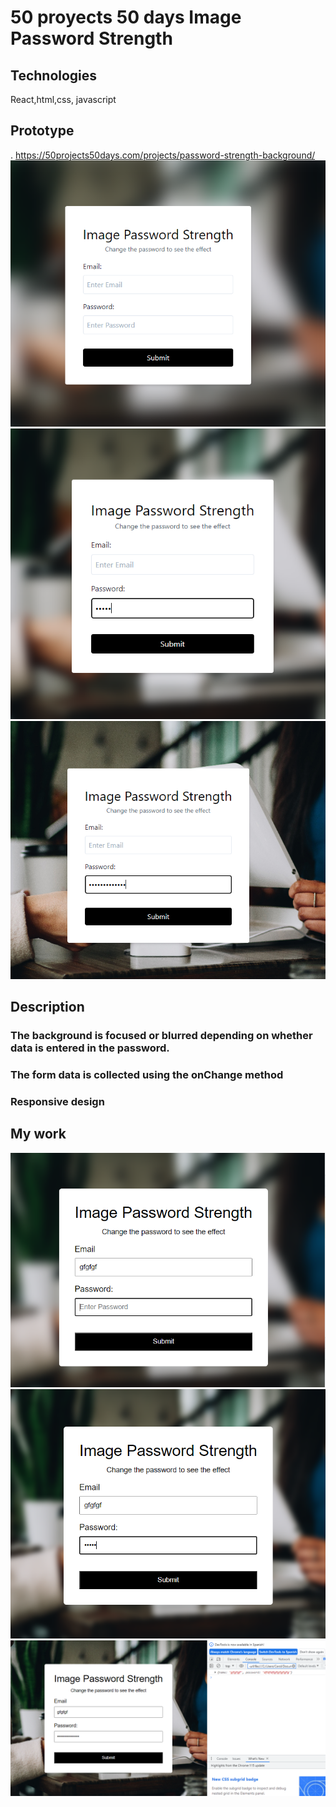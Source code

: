 # 50 proyects 50 days Image Password Strength

## Technologies

React,html,css, javascript

## Prototype

. https://50projects50days.com/projects/password-strength-background/
![Alt text](image.png)
![Alt text](image-1.png)
![Alt text](image-2.png)

## Description

### The background is focused or blurred depending on whether data is entered in the password.
### The form data is collected using the onChange method
### Responsive design

## My work
![Alt text](image-3.png)
![Alt text](image-4.png)
![Alt text](image-5.png)

